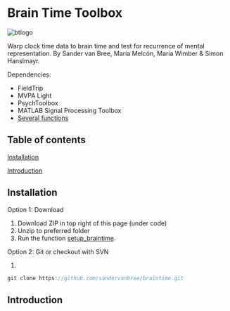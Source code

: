 # Brain Time Toolbox

![btlogo](https://i.imgur.com/cjhrUnt.png)

Warp clock time data to brain time and test for recurrence of mental representation. By Sander van Bree, María Melcón, Maria Wimber & Simon Hanslmayr.

Dependencies:
- FieldTrip
- MVPA Light
- PsychToolbox
- MATLAB Signal Processing Toolbox
- [Several functions](dependencies)

## Table of contents
[Installation](#installation)

[Introduction](#introduction)

## Installation
Option 1: Download

1. Download ZIP in top right of this page (under code)
2. Unzip to preferred folder
3. Run the function [setup_braintime](setup).

Option 2: Git or checkout with SVN

1. 
```java
git clone https://github.com/sandervanbree/braintime.git
```

## Introduction
